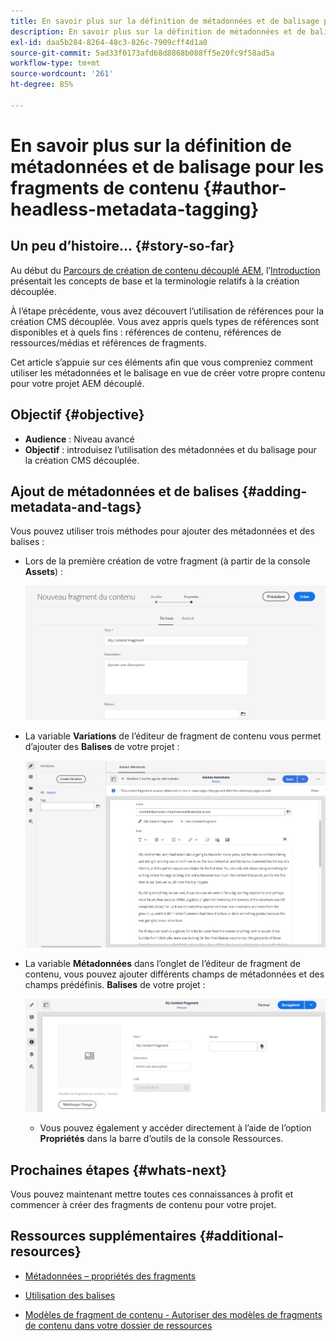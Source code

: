 ```yaml
---
title: En savoir plus sur la définition de métadonnées et de balisage pour les fragments de contenu
description: En savoir plus sur la définition de métadonnées et de balisage pour les fragments de contenu
exl-id: daa5b284-8264-48c3-826c-7909cff4d1a0
source-git-commit: 5ad33f0173afd68d8868b088ff5e20fc9f58ad5a
workflow-type: tm+mt
source-wordcount: '261'
ht-degree: 85%

---
```


# En savoir plus sur la définition de métadonnées et de balisage pour les fragments de contenu {#author-headless-metadata-tagging}

## Un peu d’histoire… {#story-so-far}

Au début du [Parcours de création de contenu découplé AEM](overview.md), l’[Introduction](introduction.md) présentait les concepts de base et la terminologie relatifs à la création découplée.

À l’étape précédente, vous avez découvert l’utilisation de références pour la création CMS découplée. Vous avez appris quels types de références sont disponibles et à quels fins : références de contenu, références de ressources/médias et références de fragments.

Cet article s’appuie sur ces éléments afin que vous compreniez comment utiliser les métadonnées et le balisage en vue de créer votre propre contenu pour votre projet AEM découplé.

## Objectif {#objective}

* **Audience** : Niveau avancé
* **Objectif** : introduisez l’utilisation des métadonnées et du balisage pour la création CMS découplée.

## Ajout de métadonnées et de balises {#adding-metadata-and-tags}

Vous pouvez utiliser trois méthodes pour ajouter des métadonnées et des balises :

* Lors de la première création de votre fragment (à partir de la console **Assets**) :

  ![Créer un fragment de contenu – Indiquez le nom](/help/journey-headless/author/assets/headless-journey-author-content-fragment-03.png)

* La variable **Variations** de l’éditeur de fragment de contenu vous permet d’ajouter des **Balises** de votre projet :

  ![Éditeur de fragment de contenu – Alaska Spirits](/help/journey-headless/author/assets/headless-journey-author-content-fragment-05.png)

* La variable **Métadonnées** dans l’onglet de l’éditeur de fragment de contenu, vous pouvez ajouter différents champs de métadonnées et des champs prédéfinis. **Balises** de votre projet :

  ![Éditeur de fragment de contenu – Métadonnées](/help/journey-headless/author/assets/headless-journey-author-metadata-01.png)

   * Vous pouvez également y accéder directement à l’aide de l’option **Propriétés** dans la barre d’outils de la console Ressources.

## Prochaines étapes {#whats-next}

Vous pouvez maintenant mettre toutes ces connaissances à profit et commencer à créer des fragments de contenu pour votre projet.

## Ressources supplémentaires {#additional-resources}

* [Métadonnées – propriétés des fragments](/help/sites-cloud/administering/content-fragments/content-fragments-metadata.md)

* [Utilisation des balises](/help/sites-cloud/authoring/features/tags.md)

* [Modèles de fragment de contenu - Autoriser des modèles de fragments de contenu dans votre dossier de ressources](/help/sites-cloud/administering/content-fragments/content-fragments-models.md#allowing-content-fragment-models-assets-folder)
